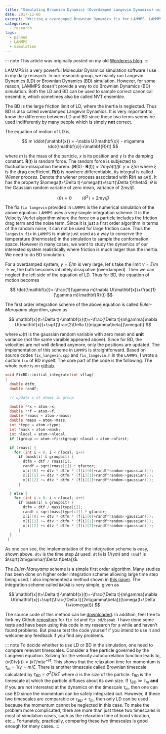 ```yaml
---
title: "Simulating Brownian Dynamics (Overdamped Langevin Dynamics) using LAMMPS"
date: 2017-11-06
excerpt: "Writing a overdamped Brownian Dynamics fix for LAMMPS. LAMMPS is a very powerful Molecular Dynamics simulation software I use in my daily research. In our research group, we mainly run Langevin Dynamics (LD) or Brownian Dynamics (BD) simulation. However, for some reason, LAMMPS doesn't provide a way to do Brownian Dynamics (BD) simulation. Both the LD and BD can be used to sample correct canonical ensemble, which sometimes also be called NVT ensemble"
categories:
  - research
tags:
  - pinned
  - LAMMPS
  - simulation
---
```


::: note
This article was originally posted on my old [Wordpress blog](https://biophyenvpol.wordpress.com/2017/11/06/simulating-brownian-dynamics-overdamped-langevin-dynamics-using-lammps/).
:::

LAMMPS is a very powerful Molecular Dynamics simulation software I use in my daily research. In our research group, we mainly run Langevin Dynamics (LD) or Brownian Dynamics (BD) simulation. However, for some reason, LAMMPS doesn't provide a way to do Brownian Dynamics (BD) simulation. Both the LD and BD can be used to sample correct canonical ensemble, which sometimes also be called NVT ensemble.

The BD is the large friction limit of LD, where the inertia is neglected. Thus BD is also called overdamped Langevin Dynamics. It is very important to know the difference between LD and BD since these two terms seems be used indifferently by many people which is simply **not** correct.

The equation of motion of LD is,

$$
m \ddot{\mathbf{x}} = -\nabla U(\mathbf{x}) - m\gamma \dot{\mathbf{x}}+\mathbf{R}(t)
$$

where $m$ is the mass of the particle, $x$ is its position and $\gamma$ is the damping constant. $\mathbf{R}(t)$ is random force. The random force is subjected to fluctuation-dissipation theorem. $\langle \mathbf{R}(0)\cdot\mathbf{R}(t) \rangle = 2m\gamma\delta(t)/\beta$. $\gamma=\xi/m$ where $\xi$ is the drag coefficient. $\mathbf{R(t)}$ is nowhere differentiable, its integral is called *Wiener process*. Denote the wiener process associated with $\mathbf{R}(t)$ as $\omega(t)$. It has the property $\omega(t+\Delta t)-\omega(t)=\sqrt{\Delta t}\theta$, $\theta$ is the Gaussian random variable of zero mean, variance of $2m\gamma/\beta$.


$$
\langle \theta \rangle = 0\quad\quad\langle \theta^{2}\rangle = 2m\gamma/\beta
$$


The fix `fix langevin` provided in `LAMMPS` is the numerical simulation of the above equation. `LAMMPS` uses a very simple integration scheme. It is the Velocity-Verlet algorithm where the force on a particle includes the friction drag term and the noise term. Since it is just a first order algorithm in terms of the random noise, it can not be used for large friction case. Thus the `langevin fix` in `LAMMPS` is mainly just used as a way to conserve the temperature (thermostat) in the simulation to sample the conformation space. However in many cases, we want to study the dynamics of our interested system realistically where friction is much larger than the inertia. We need to do BD simulation.

For a overdamped system, $\gamma=\xi/m$ is very large, let's take the limit $\gamma=\xi/m\to\infty$, the bath becomes infinitely dissipative (overdamped). Then we can neglect the left side of the equation of LD. Thus for BD, the equation of motion becomes

$$
\dot{\mathbf{x}}=-\frac{1}{\gamma m}\nabla U(\mathbf{x})+\frac{1}{\gamma m}\mathbf{R}(t)
$$

The first order integration scheme of the above equation is called *Euler-Maruyama* algorithm, given as

$$
\mathbf{x}(t+\Delta t)-\mathbf{x}(t)=-\frac{\Delta t}{m\gamma}\nabla U(\mathbf{x})+\sqrt{\frac{2\Delta t}{m\gamma\beta}}\omega(t)
$$

where $\omega(t)$ is the gaussian random variable with zero mean and **unit** variance (not the same varaible appeared above). Since for BD, the velocities are not well defined anymore, only the positions are updated. The implementation of this scheme in `LAMMPS` is straightforward. Based on source codes `fix_langevin.cpp` and `fix_langevin.h` in the `LAMMPS`, I wrote a custom `fix` of BD myself. The core part of the code is the following. The whole code is on [github](https://raw.githubusercontent.com/anyuzx/Lammps_brownian/master/fix_bd.cpp).

```cpp
void FixBD::initial_integrate(int vflag)
{
  double dtfm;
  double randf;

  // update x of atoms in group

  double **x = atom->x;
  double **f = atom->f;
  double *rmass = atom->rmass;
  double *mass = atom->mass;
  int *type = atom->type;
  int *mask = atom->mask;
  int nlocal = atom->nlocal;
  if (igroup == atom->firstgroup) nlocal = atom->nfirst;

  if (rmass) {
    for (int i = 0; i < nlocal; i++)
      if (mask[i] & groupbit) {
        dtfm = dtf / rmass[i];
        randf = sqrt(rmass[i]) * gfactor;
        x[i][0] += dtv * dtfm * (f[i][0]+randf*random->gaussian());
        x[i][1] += dtv * dtfm * (f[i][1]+randf*random->gaussian());
        x[i][2] += dtv * dtfm * (f[i][2]+randf*random->gaussian());
      }

  } else {
    for (int i = 0; i < nlocal; i++)
      if (mask[i] & groupbit) {
        dtfm = dtf / mass[type[i]];
        randf = sqrt(mass[type[i]]) * gfactor;
        x[i][0] += dtv * dtfm * (f[i][0]+randf*random->gaussian());
        x[i][1] += dtv * dtfm * (f[i][1]+randf*random->gaussian());
        x[i][2] += dtv * dtfm * (f[i][2]+randf*random->gaussian());
      }
  }
 }
```

As one can see, the implementation of the integration scheme is easy, shown above. `dtv` is the time step $\Delta t$ used. `dtfm` is $1/(\gamma m)$ and `randf` is $\sqrt{2m\gamma/(\Delta t\beta)}$.

The *Euler-Maruyama* scheme is a simple first order algorithm. Many studies has been done on higher order integration scheme allowing large time step being used. I also implemented a method shown in [this paper](https://academic.oup.com/amrx/article-abstract/2013/1/34/166771). The integration scheme called `BAOAB` is very simple, given as

$$
\mathbf{x}(t+\Delta t)-\mathbf{x}(t)=-\frac{\Delta t}{m\gamma}\nabla U(\mathbf{x})+\sqrt{\frac{\Delta t}{2m\gamma\beta}}(\omega(t+\Delta t)+\omega(t))
$$

The source code of this method can be [downloaded](https://raw.githubusercontent.com/anyuzx/Lammps_brownian/master/fix_bd_baoab.cpp). In addition, feel free to fork my Github [repository](https://github.com/anyuzx/Lammps_brownian) for `fix bd` and `fix bd/baoab`. I have done some tests and have been using this code in my research for a while and haven't found problems. But please test the code yourself if you intend to use it and welcome any feedback if you find any problems.

::: note
To decide whether to use LD or BD in the simulation, one need to compare relevant timescales. Consider a free particle governed by the Langevin equation. Solving for the velocity autocorrelation function leads to, $\langle v(0)v(t)\rangle=(kT/m)e^{-\gamma t}$. This shows that the relaxation time for momentum is $\tau_m = 1/\gamma=m/\xi$. There is another timescale called Brownian timescale calculated by $\tau_{BD}=\sigma^2\xi/kT$ where $\sigma$ is the size of the particle. $\tau_{BD}$ is the timescale at which the particle diffuses about its own size. If $\tau_{BD}\gg \tau_m$ **and** if you are not interested at the dynamics on the timescale $\tau_m$, then one can use BD since the momentum can be safely integrated out. However, if these two timescales are comparable or $\tau_{BD}<\tau_m$, then only LD can be used because the momentum cannot be neglected in this case. To make the problem more complicated, there are more than just these two timescales in most of simulation cases, such as the relaxation time of bond vibration, etc... Fortunately, practically, comparing these two timescales is good enough for many cases.
:::

